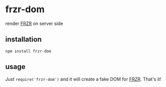 # frzr-dom
render [FRZR](https://frzr.js.org) on server side

## installation
```
npm install frzr-dom
```

## usage
Just `require('frzr-dom')` and it will create a fake DOM for [FRZR](https://frzr.js.org). That's it!
